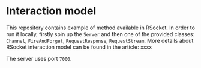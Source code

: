 # Interaction model

This repository contains example of method available in RSocket. In order to run it locally, firstly spin up the `Server` and then 
one of the provided classes: `Channel`, `FireAndForget`, `RequestResponse`, `RequestStream`.
More details about RSocket interaction model can be found in the article: xxxx


The server uses port `7000`.